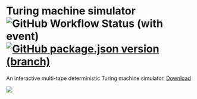 # Turing machine simulator ![GitHub Workflow Status (with event)](https://img.shields.io/github/actions/workflow/status/vtramo/turing-machine-simulator/jdeploy.yml)  [![GitHub package.json version (branch)](https://img.shields.io/github/package-json/v/vtramo/turing-machine-simulator/main)](https://github.com/vtramo/turing-machine-simulator/releases/tag/main)

An interactive multi-tape deterministic Turing machine simulator. [Download](https://www.jdeploy.com/~turing-machine-sim)

![](gif/turing-machine.gif)
